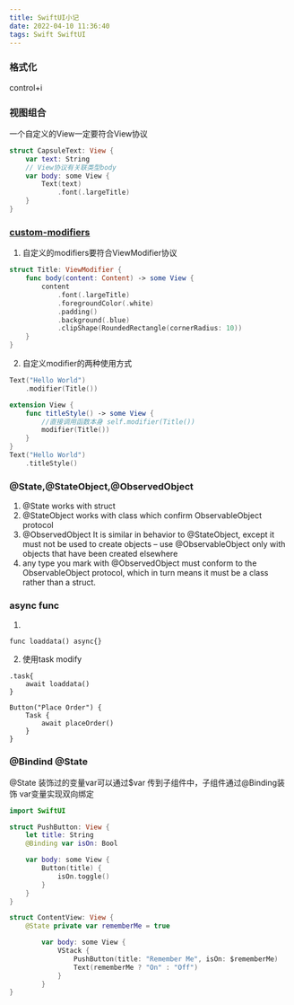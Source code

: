```yaml
---
title: SwiftUI小记
date: 2022-04-10 11:36:40
tags: Swift SwiftUI
---
```

### 格式化
control+i
### 视图组合
一个自定义的View一定要符合View协议
```swift
struct CapsuleText: View {
    var text: String
    // View协议有关联类型body 
    var body: some View {
        Text(text)
            .font(.largeTitle)
    }
}
```
### [custom-modifiers](https://www.hackingwithswift.com/books/ios-swiftui/custom-modifiers)
1. 自定义的modifiers要符合ViewModifier协议
```swift
struct Title: ViewModifier {
    func body(content: Content) -> some View {
        content
            .font(.largeTitle)
            .foregroundColor(.white)
            .padding()
            .background(.blue)
            .clipShape(RoundedRectangle(cornerRadius: 10))
    }
}

```
2. 自定义modifier的两种使用方式
```swift
Text("Hello World")
    .modifier(Title())

```
```swift
extension View {
    func titleStyle() -> some View {
        //直接调用函数本身 self.modifier(Title())
        modifier(Title())
    }
}
Text("Hello World")
    .titleStyle()
```

### @State,@StateObject,@ObservedObject
1. @State works with struct
2. @StateObject works with class which confirm ObservableObject protocol
3. @ObservedObject It is similar in behavior to @StateObject, except it must not be used to create objects – use @ObservableObject only with objects that have been created elsewhere
4. any type you mark with @ObservedObject must conform to the ObservableObject protocol, which in turn means it must be a class rather than a struct. 

### async func
1. 
```
func loaddata() async{}
```

2. 使用task modify
```
.task{
    await loaddata()
}
```
```
Button("Place Order") {
    Task {
        await placeOrder()
    }
}
```

### @Bindind @State
@State 装饰过的变量var可以通过$var 传到子组件中，子组件通过@Binding装饰 var变量实现双向绑定
```swift
import SwiftUI

struct PushButton: View {
    let title: String
    @Binding var isOn: Bool

    var body: some View {
        Button(title) {
            isOn.toggle()
        }
    }
}

struct ContentView: View {
    @State private var rememberMe = true

        var body: some View {
            VStack {
                PushButton(title: "Remember Me", isOn: $rememberMe)
                Text(rememberMe ? "On" : "Off")
            }
        }
}

```
